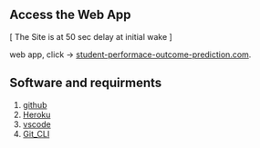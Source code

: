 ## Access the Web App

[ The Site is at 50 sec delay at initial wake  ]

web app, click ->     [student-performace-outcome-prediction.com](https://boston-house-price-prediction-x88l.onrender.com).  

## Software and requirments

1. [github](https://github.com)
2. [Heroku](https://heroku.com)
3. [vscode](https://code.visualstudio.com/)
4. [Git_CLI](https://git-scm.com/book/en/v2/Getting-Started-The-Command-Line)



